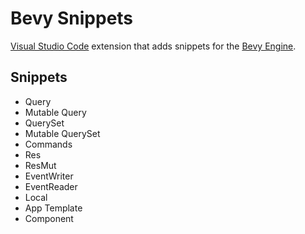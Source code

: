 # Bevy Snippets
[Visual Studio Code](https://code.visualstudio.com/) extension that adds snippets for the [Bevy Engine](https://bevyengine.org/).

## Snippets
* Query
* Mutable Query
* QuerySet
* Mutable QuerySet
* Commands
* Res
* ResMut
* EventWriter
* EventReader
* Local
* App Template
* Component
